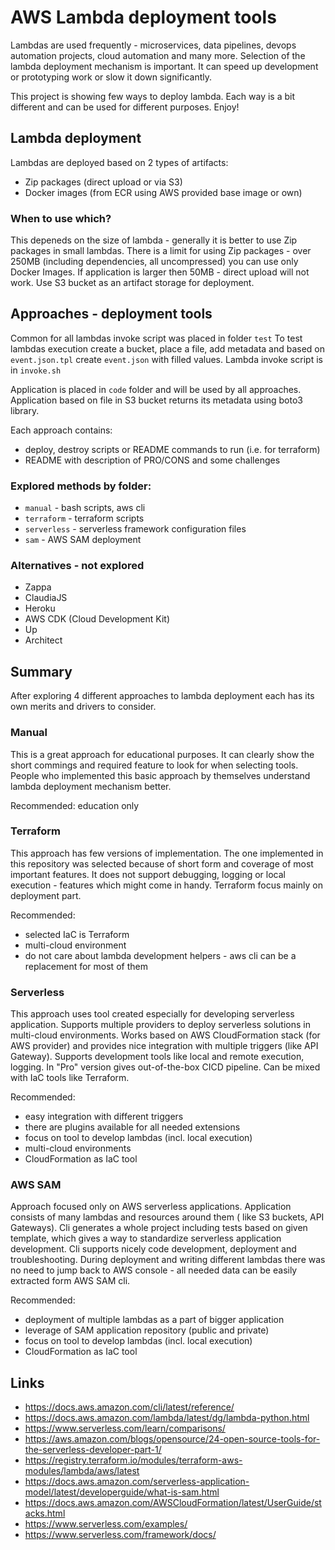 # AWS Lambda deployment tools

Lambdas are used frequently - microservices, data pipelines, devops automation projects, cloud automation and many more.
Selection of the lambda deployment mechanism is important. It can speed up development or prototyping work or slow it
down significantly.

This project is showing few ways to deploy lambda. Each way is a bit different and can be used for different purposes.
Enjoy!

## Lambda deployment

Lambdas are deployed based on 2 types of artifacts:

- Zip packages (direct upload or via S3)
- Docker images (from ECR using AWS provided base image or own)

### When to use which?

This depeneds on the size of lambda - generally it is better to use Zip packages in small lambdas. There is a limit for
using Zip packages - over 250MB (including dependencies, all uncompressed) you can use only Docker Images. If
application is larger then 50MB - direct upload will not work. Use S3 bucket as an artifact storage for deployment.

## Approaches - deployment tools

Common for all lambdas invoke script was placed in folder `test`
To test lambdas execution create a bucket, place a file, add metadata and based on `event.json.tpl` create `event.json`
with filled values. Lambda invoke script is in `invoke.sh`

Application is placed in `code` folder and will be used by all approaches. Application based on file in S3 bucket
returns its metadata using boto3 library.

Each approach contains:

- deploy, destroy scripts or README commands to run (i.e. for terraform)
- README with description of PRO/CONS and some challenges

### Explored methods by folder:

- `manual` - bash scripts, aws cli
- `terraform` - terraform scripts
- `serverless` - serverless framework configuration files
- `sam` - AWS SAM deployment

### Alternatives - not explored

- Zappa
- ClaudiaJS
- Heroku
- AWS CDK (Cloud Development Kit)
- Up
- Architect

## Summary

After exploring 4 different approaches to lambda deployment each has its own merits and drivers to consider.

### Manual

This is a great approach for educational purposes. It can clearly show the short commings and required feature to look
for when selecting tools. People who implemented this basic approach by themselves understand lambda deployment
mechanism better.

Recommended: education only

### Terraform

This approach has few versions of implementation. The one implemented in this repository was selected because of short
form and coverage of most important features. It does not support debugging, logging or local execution - features which
might come in handy. Terraform focus mainly on deployment part.

Recommended:

- selected IaC is Terraform
- multi-cloud environment
- do not care about lambda development helpers - aws cli can be a replacement for most of them

### Serverless

This approach uses tool created especially for developing serverless application. Supports multiple providers to deploy
serverless solutions in multi-cloud environments. Works based on AWS CloudFormation stack (for AWS provider) and
provides nice integration with multiple triggers (like API Gateway). Supports development tools like local and remote
execution, logging. In "Pro" version gives out-of-the-box CICD pipeline. Can be mixed with IaC tools like Terraform.

Recommended:

- easy integration with different triggers
- there are plugins available for all needed extensions
- focus on tool to develop lambdas (incl. local execution)
- multi-cloud environments
- CloudFormation as IaC tool

### AWS SAM

Approach focused only on AWS serverless applications. Application consists of many lambdas and resources around them (
like S3 buckets, API Gateways). Cli generates a whole project including tests based on given template, which gives a way
to standardize serverless application development. Cli supports nicely code development, deployment and troubleshooting.
During deployment and writing different lambdas there was no need to jump back to AWS console - all needed data can be
easily extracted form AWS SAM cli.

Recommended:

- deployment of multiple lambdas as a part of bigger application
- leverage of SAM application repository (public and private)
- focus on tool to develop lambdas (incl. local execution)
- CloudFormation as IaC tool

## Links

- https://docs.aws.amazon.com/cli/latest/reference/
- https://docs.aws.amazon.com/lambda/latest/dg/lambda-python.html
- https://www.serverless.com/learn/comparisons/
- https://aws.amazon.com/blogs/opensource/24-open-source-tools-for-the-serverless-developer-part-1/
- https://registry.terraform.io/modules/terraform-aws-modules/lambda/aws/latest
- https://docs.aws.amazon.com/serverless-application-model/latest/developerguide/what-is-sam.html
- https://docs.aws.amazon.com/AWSCloudFormation/latest/UserGuide/stacks.html
- https://www.serverless.com/examples/
- https://www.serverless.com/framework/docs/
